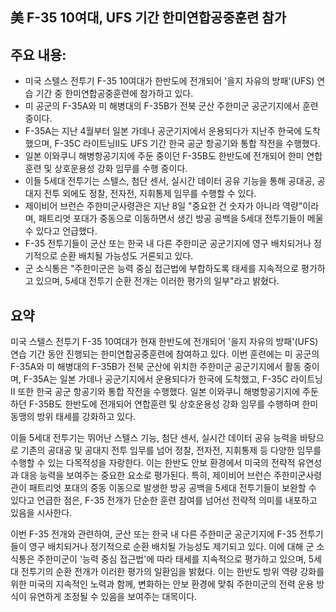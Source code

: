 ## 美 F-35 10여대, UFS 기간 한미연합공중훈련 참가

## 주요 내용:
*   미국 스텔스 전투기 F-35 10여대가 한반도에 전개되어 '을지 자유의 방패'(UFS) 연습 기간 중 한미연합공중훈련에 참가하고 있다.
*   미 공군의 F-35A와 미 해병대의 F-35B가 전북 군산 주한미군 공군기지에서 훈련 중이다.
*   F-35A는 지난 4월부터 일본 가데나 공군기지에서 운용되다가 지난주 한국에 도착했으며, F-35C 라이트닝Ⅱ도 UFS 기간 한국 공군 항공기와 통합 작전을 수행했다.
*   일본 이와쿠니 해병항공기지에 주둔 중이던 F-35B도 한반도에 전개되어 한미 연합훈련 및 상호운용성 강화 임무를 수행 중이다.
*   이들 5세대 전투기는 스텔스, 첨단 센서, 실시간 데이터 공유 기능을 통해 공대공, 공대지 전투 외에도 정찰, 전자전, 지휘통제 임무를 수행할 수 있다.
*   제이비어 브런슨 주한미군사령관은 지난 8일 "중요한 건 숫자가 아니라 역량"이라며, 패트리엇 포대가 중동으로 이동하면서 생긴 방공 공백을 5세대 전투기들이 메울 수 있다고 언급했다.
*   F-35 전투기들이 군산 또는 한국 내 다른 주한미군 공군기지에 영구 배치되거나 정기적으로 순환 배치될 가능성도 거론되고 있다.
*   군 소식통은 "주한미군은 능력 중심 접근법에 부합하도록 태세를 지속적으로 평가하고 있으며, 5세대 전투기 순환 전개는 이러한 평가의 일부"라고 밝혔다.

## 요약
미국 스텔스 전투기 F-35 10여대가 현재 한반도에 전개되어 '을지 자유의 방패'(UFS) 연습 기간 동안 진행되는 한미연합공중훈련에 참여하고 있다. 이번 훈련에는 미 공군의 F-35A와 미 해병대의 F-35B가 전북 군산에 위치한 주한미군 공군기지에서 활동 중이며, F-35A는 일본 가데나 공군기지에서 운용되다가 한국에 도착했고, F-35C 라이트닝Ⅱ 또한 한국 공군 항공기와 통합 작전을 수행했다. 일본 이와쿠니 해병항공기지에 주둔하던 F-35B도 한반도에 전개되어 연합훈련 및 상호운용성 강화 임무를 수행하며 한미동맹의 방위 태세를 강화하고 있다.

이들 5세대 전투기는 뛰어난 스텔스 기능, 첨단 센서, 실시간 데이터 공유 능력을 바탕으로 기존의 공대공 및 공대지 전투 임무를 넘어 정찰, 전자전, 지휘통제 등 다양한 임무를 수행할 수 있는 다목적성을 자랑한다. 이는 한반도 안보 환경에서 미국의 전략적 유연성과 대응 능력을 보여주는 중요한 요소로 평가된다. 특히, 제이비어 브런슨 주한미군사령관이 패트리엇 포대의 중동 이동으로 발생한 방공 공백을 5세대 전투기들이 보완할 수 있다고 언급한 점은, F-35 전개가 단순한 훈련 참여를 넘어선 전략적 의미를 내포하고 있음을 시사한다.

이번 F-35 전개와 관련하여, 군산 또는 한국 내 다른 주한미군 공군기지에 F-35 전투기들이 영구 배치되거나 정기적으로 순환 배치될 가능성도 제기되고 있다. 이에 대해 군 소식통은 주한미군이 '능력 중심 접근법'에 따라 태세를 지속적으로 평가하고 있으며, 5세대 전투기의 순환 전개가 이러한 평가의 일환임을 밝혔다. 이는 한반도 방위 역량 강화를 위한 미국의 지속적인 노력과 함께, 변화하는 안보 환경에 맞춰 주한미군의 전력 운용 방식이 유연하게 조정될 수 있음을 보여주는 대목이다.